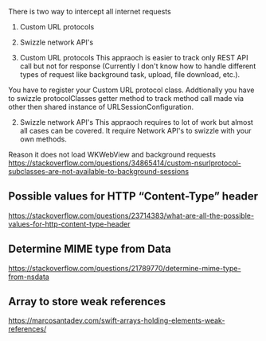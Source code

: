 There is two way to intercept all internet requests
1. Custom URL protocols
2. Swizzle network API's

1. Custom URL protocols
 This appraoch is easier to track only REST API call but not for response (Currently I don't know how to handle different types of request like background task, upload, file download, etc.).
 
 You have to register your Custom URL protocol class. Addtionally you have to swizzle protocolClasses getter method to track method call made via other then shared instance of URLSessionConfiguration.
 
 2. Swizzle network API's 
 This appraoch requires to lot of work but almost all cases can be covered. It require Network API's to swizzle with your own methods.

 
 Reason it does not load WKWebView and background requests
 https://stackoverflow.com/questions/34865414/custom-nsurlprotocol-subclasses-are-not-available-to-background-sessions

## Possible values for HTTP “Content-Type” header
https://stackoverflow.com/questions/23714383/what-are-all-the-possible-values-for-http-content-type-header


## Determine MIME type from Data
https://stackoverflow.com/questions/21789770/determine-mime-type-from-nsdata

## Array to store weak references
https://marcosantadev.com/swift-arrays-holding-elements-weak-references/
